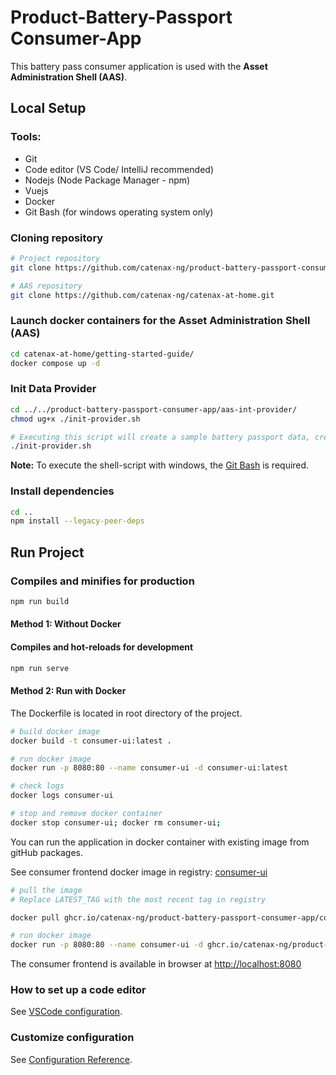 # Product-Battery-Passport Consumer-App

This battery pass consumer application is used with the **Asset Administration Shell (AAS)**.

## Local Setup

### Tools:

- Git
- Code editor (VS Code/ IntelliJ recommended)
- Nodejs (Node Package Manager - npm)
- Vuejs
- Docker
- Git Bash (for windows operating system only)

### Cloning repository

```bash
# Project repository
git clone https://github.com/catenax-ng/product-battery-passport-consumer-app.git

# AAS repository
git clone https://github.com/catenax-ng/catenax-at-home.git
```

### Launch docker containers for the Asset Administration Shell (AAS)

```bash
cd catenax-at-home/getting-started-guide/
docker compose up -d
```

### Init Data Provider

```bash
cd ../../product-battery-passport-consumer-app/aas-int-provider/
chmod ug+x ./init-provider.sh

# Executing this script will create a sample battery passport data, create EDC asset, policies, contract definitions and register it as a digital twin inside registry.
./init-provider.sh
```

**Note:** To execute the shell-script with windows, the [Git Bash](https://gitforwindows.org/) is required.

### Install dependencies

```bash
cd ..
npm install --legacy-peer-deps
```

## Run Project

### Compiles and minifies for production

```bash
npm run build
```
#### Method 1: Without Docker

#### Compiles and hot-reloads for development

```bash
npm run serve
```

#### Method 2: Run with Docker

The Dockerfile is located in root directory of the project.

```bash
# build docker image
docker build -t consumer-ui:latest .

# run docker image
docker run -p 8080:80 --name consumer-ui -d consumer-ui:latest

# check logs
docker logs consumer-ui

# stop and remove docker container
docker stop consumer-ui; docker rm consumer-ui;
```
You can run the application in docker container with existing image from gitHub packages.

See consumer frontend docker image in registry: [consumer-ui](https://github.com/catenax-ng/product-battery-passport-consumer-app/pkgs/container/product-battery-passport-consumer-app%2Fconsumer-ui)

```bash
# pull the image 
# Replace LATEST_TAG with the most recent tag in registry

docker pull ghcr.io/catenax-ng/product-battery-passport-consumer-app/consumer-ui:LATEST_TAG

# run docker image
docker run -p 8080:80 --name consumer-ui -d ghcr.io/catenax-ng/product-battery-passport-consumer-app/consumer-ui:LATEST_TAG
```
The consumer frontend is available in browser at [http://localhost:8080](http://localhost:8080)


### How to set up a code editor

See [VSCode configuration](https://confluence.catena-x.net/pages/viewpage.action?pageId=55009683).

### Customize configuration

See [Configuration Reference](https://cli.vuejs.org/config/).

